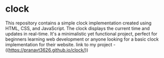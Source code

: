 # clock
This repository contains a simple clock implementation created using HTML, CSS, and JavaScript. The clock displays the current time and updates in real-time. It's a minimalistic yet functional project, perfect for beginners learning web development or anyone looking for a basic clock implementation for their website.
link to my project -((https://pranavt3626.github.io/clock/))
